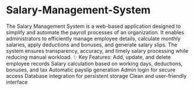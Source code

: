 ﻿# Salary-Management-System
The Salary Management System is a web-based application designed to simplify and automate the payroll processes of an organization. It enables administrators to efficiently manage employee details, calculate monthly salaries, apply deductions and bonuses, and generate salary slips. The system ensures transparency, accuracy, and timely salary processing while reducing manual workload.
✨ Key Features:
Add, update, and delete employee records
Salary calculation based on working days, deductions, bonuses, and tax
Automatic payslip generation
Admin login for secure access
Database integration for persistent storage
Clean and user-friendly interface
